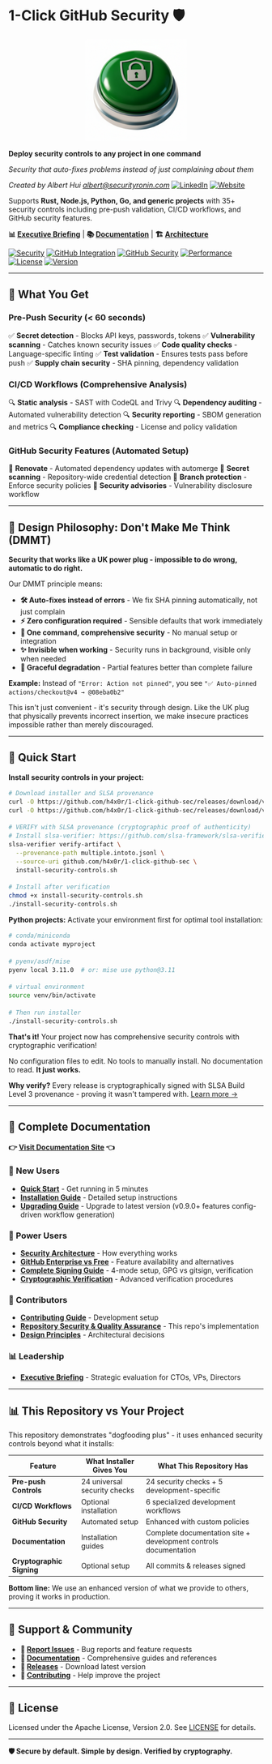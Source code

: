 # 1-Click GitHub Security 🛡️

<div align="center">
  <img src="docs/1-click-github-sec Logo.png" alt="1-Click GitHub Security" width="200">
</div>

**Deploy security controls to any project in one command**

*Security that auto-fixes problems instead of just complaining about them*

*Created by Albert Hui <albert@securityronin.com>* [![LinkedIn](https://img.shields.io/badge/LinkedIn-0077B5?style=flat-square&logo=linkedin&logoColor=white)](https://www.linkedin.com/in/alberthui) [![Website](https://img.shields.io/badge/Website-4285F4?style=flat-square&logo=google-chrome&logoColor=white)](https://www.securityronin.com/)

Supports **Rust, Node.js, Python, Go, and generic projects** with 35+ security controls including pre-push validation, CI/CD workflows, and GitHub security features.

**📊 [Executive Briefing](docs/executive-briefing.md)** | **📚 [Documentation](https://h4x0r.github.io/1-click-github-sec/)** | **🏗️ [Architecture](docs/architecture.md)**

[![Security](https://img.shields.io/badge/Installer%20Provides-35%2B%20Controls-green.svg)](https://h4x0r.github.io/1-click-github-sec/) [![GitHub Integration](https://img.shields.io/badge/Works%20with-GitHub-181717?logo=github&logoColor=white)](https://docs.github.com/en/rest) [![GitHub Security](https://img.shields.io/badge/GitHub%20Security-6%20Features-blue.svg)](https://h4x0r.github.io/1-click-github-sec/) [![Performance](https://img.shields.io/badge/Pre--Push-%3C60s-orange.svg)](https://h4x0r.github.io/1-click-github-sec/) [![License](https://img.shields.io/badge/License-Apache%202.0-blue.svg)](LICENSE) [![Version](https://img.shields.io/badge/Version-v0.7.0-purple.svg)](https://github.com/h4x0r/1-click-github-sec/releases)

---

## 🎯 What You Get

### Pre-Push Security (< 60 seconds)
✅ **Secret detection** - Blocks API keys, passwords, tokens
✅ **Vulnerability scanning** - Catches known security issues
✅ **Code quality checks** - Language-specific linting
✅ **Test validation** - Ensures tests pass before push
✅ **Supply chain security** - SHA pinning, dependency validation

### CI/CD Workflows (Comprehensive Analysis)
🔍 **Static analysis** - SAST with CodeQL and Trivy
🔍 **Dependency auditing** - Automated vulnerability detection
🔍 **Security reporting** - SBOM generation and metrics
🔍 **Compliance checking** - License and policy validation

### GitHub Security Features (Automated Setup)
🤖 **Renovate** - Automated dependency updates with automerge
🔐 **Secret scanning** - Repository-wide credential detection
🔐 **Branch protection** - Enforce security policies
🔐 **Security advisories** - Vulnerability disclosure workflow

---

## 🧠 Design Philosophy: Don't Make Me Think (DMMT)

**Security that works like a UK power plug - impossible to do wrong, automatic to do right.**

Our DMMT principle means:
- **🛠 Auto-fixes instead of errors** - We fix SHA pinning automatically, not just complain
- **⚡ Zero configuration required** - Sensible defaults that work immediately
- **🎯 One command, comprehensive security** - No manual setup or integration
- **✨ Invisible when working** - Security runs in background, visible only when needed
- **🔧 Graceful degradation** - Partial features better than complete failure

**Example:** Instead of `"Error: Action not pinned"`, you see `"✅ Auto-pinned actions/checkout@v4 → @08eba0b2"`

This isn't just convenient - it's security through design. Like the UK plug that physically prevents incorrect insertion, we make insecure practices impossible rather than merely discouraged.

---

## 🚀 Quick Start

**Install security controls in your project:**

```bash
# Download installer and SLSA provenance
curl -O https://github.com/h4x0r/1-click-github-sec/releases/download/v0.7.0/install-security-controls.sh
curl -O https://github.com/h4x0r/1-click-github-sec/releases/download/v0.7.0/multiple.intoto.jsonl

# VERIFY with SLSA provenance (cryptographic proof of authenticity)
# Install slsa-verifier: https://github.com/slsa-framework/slsa-verifier#installation
slsa-verifier verify-artifact \
  --provenance-path multiple.intoto.jsonl \
  --source-uri github.com/h4x0r/1-click-github-sec \
  install-security-controls.sh

# Install after verification
chmod +x install-security-controls.sh
./install-security-controls.sh
```

**Python projects:** Activate your environment first for optimal tool installation:
```bash
# conda/miniconda
conda activate myproject

# pyenv/asdf/mise
pyenv local 3.11.0  # or: mise use python@3.11

# virtual environment
source venv/bin/activate

# Then run installer
./install-security-controls.sh
```

**That's it!** Your project now has comprehensive security controls with cryptographic verification!

No configuration files to edit. No tools to manually install. No documentation to read. **It just works.**

**Why verify?** Every release is cryptographically signed with SLSA Build Level 3 provenance - proving it wasn't tampered with. [Learn more →](https://h4x0r.github.io/1-click-github-sec/cryptographic-verification)

---

## 📖 Complete Documentation

**👉 [Visit Documentation Site](https://h4x0r.github.io/1-click-github-sec/) 👈**

### 🚀 New Users
- **[Quick Start](https://h4x0r.github.io/1-click-github-sec/)** - Get running in 5 minutes
- **[Installation Guide](https://h4x0r.github.io/1-click-github-sec/installation)** - Detailed setup instructions
- **[Upgrading Guide](docs/UPGRADING.md)** - Upgrade to latest version (v0.9.0+ features config-driven workflow generation)

### 🔧 Power Users
- **[Security Architecture](https://h4x0r.github.io/1-click-github-sec/architecture)** - How everything works
- **[GitHub Enterprise vs Free](https://h4x0r.github.io/1-click-github-sec/github-enterprise-comparison)** - Feature availability and alternatives
- **[Complete Signing Guide](https://h4x0r.github.io/1-click-github-sec/signing-guide)** - 4-mode setup, GPG vs gitsign, verification
- **[Cryptographic Verification](https://h4x0r.github.io/1-click-github-sec/cryptographic-verification)** - Advanced verification procedures

### 👥 Contributors
- **[Contributing Guide](https://github.com/h4x0r/1-click-github-sec/blob/main/docs/contributing.md)** - Development setup
- **[Repository Security & Quality Assurance](https://github.com/h4x0r/1-click-github-sec/blob/main/docs/repo-security-and-quality-assurance.md)** - This repo's implementation
- **[Design Principles](https://github.com/h4x0r/1-click-github-sec/blob/main/docs/design-principles.md)** - Architectural decisions

### 📊 Leadership
- **[Executive Briefing](https://h4x0r.github.io/1-click-github-sec/executive-briefing)** - Strategic evaluation for CTOs, VPs, Directors

---

## 📊 This Repository vs Your Project

This repository demonstrates "dogfooding plus" - it uses enhanced security controls beyond what it installs:

| Feature | What Installer Gives You | What This Repository Has |
|---------|-------------------------|--------------------------|
| **Pre-push Controls** | 24 universal security checks | 24 security checks + 5 development-specific |
| **CI/CD Workflows** | Optional installation | 6 specialized development workflows |
| **GitHub Security** | Automated setup | Enhanced with custom policies |
| **Documentation** | Installation guides | Complete documentation site + development controls documentation |
| **Cryptographic Signing** | Optional setup | All commits & releases signed |

**Bottom line:** We use an enhanced version of what we provide to others, proving it works in production.

---

## 💬 Support & Community

- **🐛 [Report Issues](https://github.com/h4x0r/1-click-github-sec/issues)** - Bug reports and feature requests
- **📖 [Documentation](https://h4x0r.github.io/1-click-github-sec/)** - Comprehensive guides and references
- **🔄 [Releases](https://github.com/h4x0r/1-click-github-sec/releases)** - Download latest version
- **🤝 [Contributing](https://github.com/h4x0r/1-click-github-sec/blob/main/docs/contributing.md)** - Help improve the project

---

## 📄 License

Licensed under the Apache License, Version 2.0. See [LICENSE](LICENSE) for details.

---

**🛡️ Secure by default. Simple by design. Verified by cryptography.**